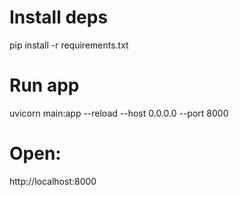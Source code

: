 # Install deps

pip install -r requirements.txt

# Run app

uvicorn main:app --reload --host 0.0.0.0 --port 8000

# Open:

http://localhost:8000
